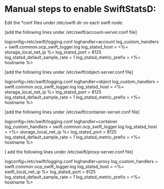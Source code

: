 Manual steps to enable SwiftStatsD:
=======================================

Edit the *conf files under /etc/swift dir on each swift node:


[add the following lines under /etc/swift/account-server.conf file]


logconfig=/etc/swift/logging.conf
loghandler=account
log_custom_handlers  = swift.common.ocp_swift_logger.log
log_statsd_host = <%= storage_local_net_ip %>
log_statsd_port = 8125
log_statsd_default_sample_rate = 1
log_statsd_metric_prefix = <%= hostname %>

[add the following lines under /etc/swift/object-server.conf file]

logconfig=/etc/swift/logging.conf
loghandler=object
log_custom_handlers  = swift.common.ocp_swift_logger.log
log_statsd_host = <%= storage_local_net_ip %>
log_statsd_port = 8125
log_statsd_default_sample_rate = 1
log_statsd_metric_prefix = <%= hostname %>

[add the following lines under /etc/swift/container-server.conf file]

logconfig=/etc/swift/logging.conf
loghandler=container
log_custom_handlers  = swift.common.ocp_swift_logger.log
log_statsd_host = <%= storage_local_net_ip %>
log_statsd_port = 8125
log_statsd_default_sample_rate = 1
log_statsd_metric_prefix = <%= hostname %>


[ add the following lines under /etc/swift/proxy-server.conf file]


logconfig=/etc/swift/logging.conf
loghandler=proxy
log_custom_handlers  = swift.common.ocp_swift_logger.log
log_statsd_host = <%= swift_local_net_ip %>
log_statsd_port = 8125
log_statsd_default_sample_rate = 1
log_statsd_metric_prefix = <%= hostname %>

